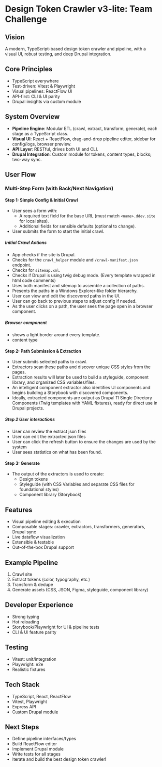 # Design Token Crawler v3-lite: Team Challenge

## Vision
A modern, TypeScript-based design token crawler and pipeline, with a visual UI, robust testing, and deep Drupal integration.

## Core Principles
- TypeScript everywhere
- Test-driven: Vitest & Playwright
- Visual pipelines: ReactFlow UI
- API-first: CLI & UI parity
- Drupal insights via custom module

## System Overview
- **Pipeline Engine**: Modular ETL (crawl, extract, transform, generate), each stage as a TypeScript class.
- **Visual UI**: React + ReactFlow, drag-and-drop pipeline editor, sidebar for config/logs, browser preview.
- **API Layer**: RESTful, drives both UI and CLI.
- **Drupal Integration**: Custom module for tokens, content types, blocks; two-way sync.

## User Flow

### Multi-Step Form (with Back/Next Navigation)

#### Step 1: Simple Config & Initial Crawl
- User sees a form with:
  - A required text field for the base URL (must match `<name>.ddev.site` for local sites).
  - Additional fields for sensible defaults (optional to change).
- User submits the form to start the initial crawl.

##### Initial Crawl Actions
- App checks if the site is Drupal.  
- Checks for the `crawl_helper` module and `/crawl-manifest.json` endpoint.
- Checks for `sitemap.xml`.
- Checks if Drupal is using twig debug mode.  (Every template wrapped in html code comments)
- Uses both manifest and sitemap to assemble a collection of paths.
- Presents the paths in a Windows Explorer-like folder hierarchy.
- User can view and edit the discovered paths in the UI.
- User can go back to previous steps to adjust config if needed.
- As the user clicks on a path, the user sees the page open in a browser component.

##### Browser component
- shows a light border around every template.
- content type 

#### Step 2: Path Submission & Extraction
- User submits selected paths to crawl.
- Extractors scan these paths and discover unique CSS styles from the pages.
- Extraction results will later be used to build a styleguide, component library, and organized CSS variables/files.
- An intelligent component extractor also identifies UI components and begins building a Storybook with discovered components.
- Ideally, extracted components are output as Drupal 11 Single Directory Components (Twig templates with YAML fixtures), ready for direct use in Drupal projects.

##### Step 2 User interactions
- User can review the extract json files 
- User can edit the extracted json files
- User can click the refresh button to ensure the changes are used by the system
- User sees statistics on what has been found.

#### Step 3: Generate
- The output of the extractors is used to create:
  - Design tokens
  - Styleguide (with CSS Variables and separate CSS files for foundational styles)
  - Component library (Storybook)

## Features
- Visual pipeline editing & execution
- Composable stages: crawler, extractors, transformers, generators, Drupal sync
- Live dataflow visualization
- Extensible & testable
- Out-of-the-box Drupal support

## Example Pipeline
1. Crawl site
2. Extract tokens (color, typography, etc.)
3. Transform & dedupe
4. Generate assets (CSS, JSON, Figma, styleguide, component library)

## Developer Experience
- Strong typing
- Hot reloading
- Storybook/Playwright for UI & pipeline tests
- CLI & UI feature parity

## Testing
- Vitest: unit/integration
- Playwright: e2e
- Realistic fixtures

## Tech Stack
- TypeScript, React, ReactFlow
- Vitest, Playwright
- Express API
- Custom Drupal module

## Next Steps
- Define pipeline interfaces/types
- Build ReactFlow editor
- Implement Drupal module
- Write tests for all stages
- Iterate and build the best design token crawler!